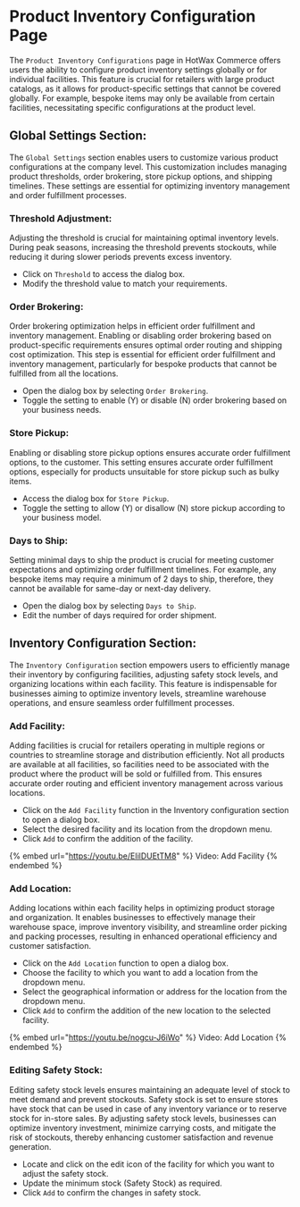 
# Product Inventory Configuration Page

The `Product Inventory Configurations` page in HotWax Commerce offers users the ability to configure product inventory settings globally or for individual facilities. This feature is crucial for retailers with large product catalogs, as it allows for product-specific settings that cannot be covered globally. For example, bespoke items may only be available from certain facilities, necessitating specific configurations at the product level.

## Global Settings Section:

The `Global Settings` section enables users to customize various product configurations at the company level. This customization includes managing product thresholds, order brokering, store pickup options, and shipping timelines. These settings are essential for optimizing inventory management and order fulfillment processes.

### Threshold Adjustment:

Adjusting the threshold is crucial for maintaining optimal inventory levels. During peak seasons, increasing the threshold prevents stockouts, while reducing it during slower periods prevents excess inventory.

- Click on `Threshold` to access the dialog box.
- Modify the threshold value to match your requirements.

### Order Brokering:

Order brokering optimization helps in efficient order fulfillment and inventory management. Enabling or disabling order brokering based on product-specific requirements ensures optimal order routing and shipping cost optimization. This step is essential for efficient order fulfillment and inventory management, particularly for bespoke products that cannot be fulfilled from all the locations.

- Open the dialog box by selecting `Order Brokering`.
- Toggle the setting to enable (Y) or disable (N) order brokering based on your business needs.

### Store Pickup:

Enabling or disabling store pickup options ensures accurate order fulfillment options, to the customer. This setting ensures accurate order fulfillment options, especially for products unsuitable for store pickup such as bulky items.

- Access the dialog box for `Store Pickup`.
- Toggle the setting to allow (Y) or disallow (N) store pickup according to your business model.

### Days to Ship:

Setting minimal days to ship the product is crucial for meeting customer expectations and optimizing order fulfillment timelines. For example, any bespoke items may require a minimum of 2 days to ship, therefore, they cannot be available for same-day or next-day delivery.

- Open the dialog box by selecting `Days to Ship`.
- Edit the number of days required for order shipment.

## Inventory Configuration Section:

The `Inventory Configuration` section empowers users to efficiently manage their inventory by configuring facilities, adjusting safety stock levels, and organizing locations within each facility. This feature is indispensable for businesses aiming to optimize inventory levels, streamline warehouse operations, and ensure seamless order fulfillment processes.

### Add Facility:

Adding facilities is crucial for retailers operating in multiple regions or countries to streamline storage and distribution efficiently. Not all products are available at all facilities, so facilities need to be associated with the product where the product will be sold or fulfilled from. This ensures accurate order routing and efficient inventory management across various locations.

- Click on the `Add Facility` function in the Inventory configuration section to open a dialog box.
- Select the desired facility and its location from the dropdown menu.
- Click `Add` to confirm the addition of the facility.

{% embed url="https://youtu.be/EIilDUEtTM8" %} Video: Add Facility {% endembed %}
  
### Add Location:

Adding locations within each facility helps in optimizing product storage and organization. It enables businesses to effectively manage their warehouse space, improve inventory visibility, and streamline order picking and packing processes, resulting in enhanced operational efficiency and customer satisfaction.

- Click on the `Add Location` function to open a dialog box.
- Choose the facility to which you want to add a location from the dropdown menu.
- Select the geographical information or address for the location from the dropdown menu.
- Click `Add` to confirm the addition of the new location to the selected facility.

{% embed url="https://youtu.be/nogcu-J6iWo" %} Video: Add Location {% endembed %}

### Editing Safety Stock:

Editing safety stock levels ensures maintaining an adequate level of stock to meet demand and prevent stockouts. Safety stock is set to ensure stores have stock that can be used in case of any inventory variance or to reserve stock for in-store sales. By adjusting safety stock levels, businesses can optimize inventory investment, minimize carrying costs, and mitigate the risk of stockouts, thereby enhancing customer satisfaction and revenue generation.

- Locate and click on the edit icon of the facility for which you want to adjust the safety stock.
- Update the minimum stock (Safety Stock) as required.
- Click `Add` to confirm the changes in safety stock.


